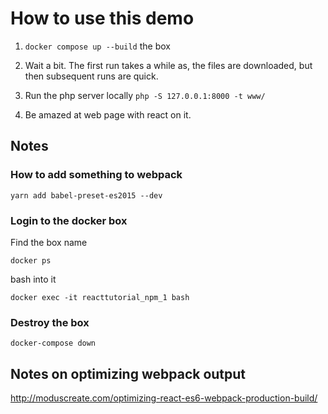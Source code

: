 
# How to use this demo

1. `docker compose up --build` the box
 
2. Wait a bit. The first run takes a while as, the files are downloaded, but then subsequent runs are quick.

3. Run the php server locally `php -S 127.0.0.1:8000 -t www/`

4. Be amazed at web page with react on it.


## Notes 

### How to add something to webpack

```
yarn add babel-preset-es2015 --dev
```


### Login to the docker box

Find the box name

`docker ps`

bash into it

`docker exec -it reacttutorial_npm_1 bash`

### Destroy the box
 
 `docker-compose down`



## Notes on optimizing webpack output

http://moduscreate.com/optimizing-react-es6-webpack-production-build/
